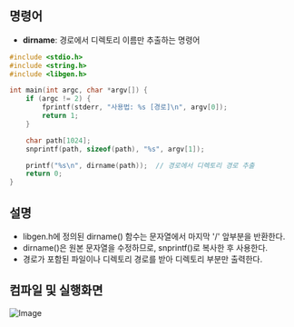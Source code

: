 ## 명령어
- **dirname**: 경로에서 디렉토리 이름만 추출하는 명령어

```c
#include <stdio.h>
#include <string.h>
#include <libgen.h>

int main(int argc, char *argv[]) {
    if (argc != 2) {
        fprintf(stderr, "사용법: %s [경로]\n", argv[0]);
        return 1;
    }

    char path[1024];
    snprintf(path, sizeof(path), "%s", argv[1]);

    printf("%s\n", dirname(path));  // 경로에서 디렉토리 경로 추출
    return 0;
}
```
## 설명

- libgen.h에 정의된 dirname() 함수는 문자열에서 마지막 '/' 앞부분을 반환한다.
- dirname()은 원본 문자열을 수정하므로, snprintf()로 복사한 후 사용한다.
- 경로가 포함된 파일이나 디렉토리 경로를 받아 디렉토리 부분만 출력한다.

## 컴파일 및 실행화면

![Image](https://github.com/user-attachments/assets/828d918e-2cb0-43a3-80dd-ea761ad958b0)